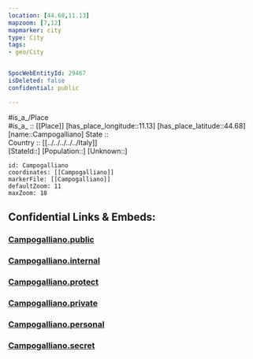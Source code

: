 ```yaml
---
location: [44.68,11.13] 
mapzoom: [7,12] 
mapmarker: city 
type: City
tags:
- geo/City


SpocWebEntityId: 29467
isDeleted: false
confidential: public

---
```

#is_a_/Place  
#is_a_ :: [[Place]] 
[has_place_longitude::11.13] 
[has_place_latitude::44.68] 
[name::Campogalliano] 
State ::  
Country :: [[../../../../../Italy]]  
[StateId::] 
[Population::] 
[Unknown::] 


```leaflet
id: Campogalliano
coordinates: [[Campogalliano]] 
markerFile: [[Campogalliano]] 
defaultZoom: 11 
maxZoom: 18
```


## Confidential Links & Embeds: 

### [Campogalliano.public](/_public/\Earth\Continent\Europe\Europe~South\Italy\regions~Italy\Emilia-Romagna\Bologna.Province\CityCampogalliano.public.md) 

### [Campogalliano.internal](/_internal/\Earth\Continent\Europe\Europe~South\Italy\regions~Italy\Emilia-Romagna\Bologna.Province\CityCampogalliano.internal.md) 

### [Campogalliano.protect](/_protect/\Earth\Continent\Europe\Europe~South\Italy\regions~Italy\Emilia-Romagna\Bologna.Province\CityCampogalliano.protect.md) 

### [Campogalliano.private](/_private/\Earth\Continent\Europe\Europe~South\Italy\regions~Italy\Emilia-Romagna\Bologna.Province\CityCampogalliano.private.md) 

### [Campogalliano.personal](/_personal/\Earth\Continent\Europe\Europe~South\Italy\regions~Italy\Emilia-Romagna\Bologna.Province\CityCampogalliano.personal.md) 

### [Campogalliano.secret](/_secret/\Earth\Continent\Europe\Europe~South\Italy\regions~Italy\Emilia-Romagna\Bologna.Province\CityCampogalliano.secret.md)

